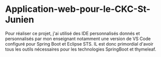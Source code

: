 # Application-web-pour-le-CKC-St-Junien
Pour réaliser ce projet, j'ai utilisé des IDE personnalisés donnés et personnalisés par mon enseignant notamment une version de VS Code configuré pour Spring Boot et Eclipse STS. 
IL est donc primordial d'avoir tous les outils nécessaires pour les technologies SpringBoot et thymeleaf.
